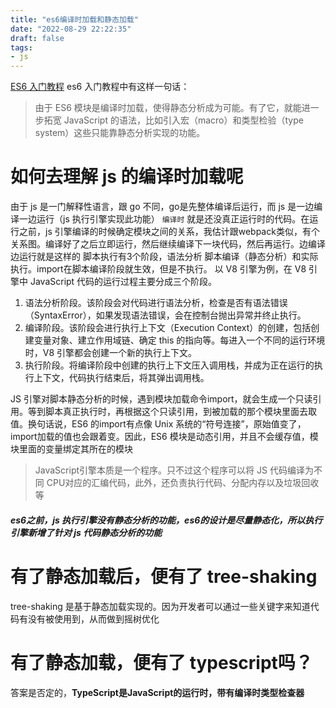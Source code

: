```yaml
---
title: "es6编译时加载和静态加载"
date: "2022-08-29 22:22:35"
draft: false
tags:
- js
---
```


[ES6 入门教程](https://es6.ruanyifeng.com/#docs/module)
es6 入门教程中有这样一句话：
> 由于 ES6 模块是编译时加载，使得静态分析成为可能。有了它，就能进一步拓宽 JavaScript 的语法，比如引入宏（macro）和类型检验（type system）这些只能靠静态分析实现的功能。

# 如何去理解 js 的编译时加载呢
由于 js 是一门解释性语言，跟 go 不同，go是先整体编译后运行，而 js 是一边编译一边运行（js 执行引擎实现此功能）
`编译时` 就是还没真正运行时的代码。在运行之前，js 引擎编译的时候确定模块之间的关系，我估计跟webpack类似，有个关系图。编译好了之后立即运行，然后继续编译下一块代码，然后再运行。边编译边运行就是这样的
脚本执行有3个阶段，语法分析  脚本编译（静态分析）和实际执行。import在脚本编译阶段就生效，但是不执行。
以 V8 引擎为例，在 V8 引擎中 JavaScript 代码的运行过程主要分成三个阶段。

1. 语法分析阶段。该阶段会对代码进行语法分析，检查是否有语法错误（SyntaxError），如果发现语法错误，会在控制台抛出异常并终止执行。
2. 编译阶段。该阶段会进行执行上下文（Execution Context）的创建，包括创建变量对象、建立作用域链、确定 this 的指向等。每进入一个不同的运行环境时，V8 引擎都会创建一个新的执行上下文。
3. 执行阶段。将编译阶段中创建的执行上下文压入调用栈，并成为正在运行的执行上下文，代码执行结束后，将其弹出调用栈。

JS 引擎对脚本静态分析的时候，遇到模块加载命令import，就会生成一个只读引用。等到脚本真正执行时，再根据这个只读引用，到被加载的那个模块里面去取值。换句话说，ES6 的import有点像 Unix 系统的“符号连接”，原始值变了，import加载的值也会跟着变。因此，ES6 模块是动态引用，并且不会缓存值，模块里面的变量绑定其所在的模块

> JavaScript引擎本质是一个程序。只不过这个程序可以将 JS 代码编译为不同 CPU对应的汇编代码，此外，还负责执行代码、分配内存以及垃圾回收等

##### es6之前，js 执行引擎没有静态分析的功能，es6的设计是尽量静态化，所以执行引擎新增了针对 js 代码静态分析的功能
# 有了静态加载后，便有了 tree-shaking
tree-shaking 是基于静态加载实现的。因为开发者可以通过一些关键字来知道代码有没有被使用到，从而做到摇树优化
# 有了静态加载，便有了 typescript吗？
答案是否定的，**TypeScript是JavaScript的运行时，带有编译时类型检查器**
